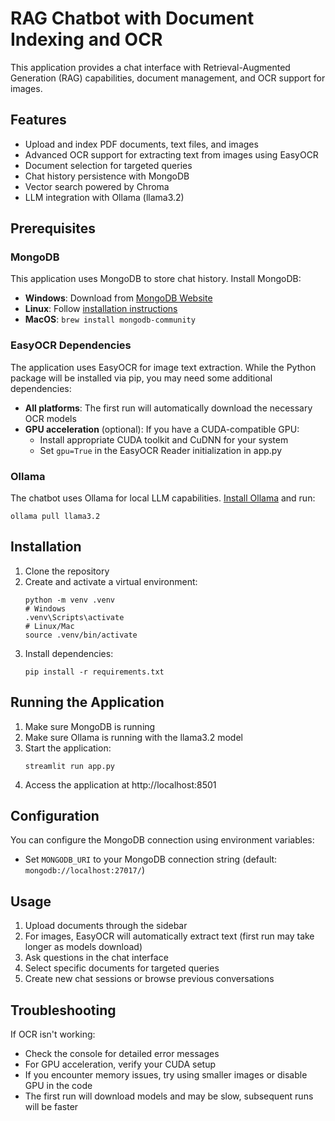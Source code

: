 # RAG Chatbot with Document Indexing and OCR

This application provides a chat interface with Retrieval-Augmented Generation (RAG) capabilities, document management, and OCR support for images.

## Features

- Upload and index PDF documents, text files, and images
- Advanced OCR support for extracting text from images using EasyOCR
- Document selection for targeted queries
- Chat history persistence with MongoDB
- Vector search powered by Chroma
- LLM integration with Ollama (llama3.2)

## Prerequisites

### MongoDB

This application uses MongoDB to store chat history. Install MongoDB:

- **Windows**: Download from [MongoDB Website](https://www.mongodb.com/try/download/community)
- **Linux**: Follow [installation instructions](https://www.mongodb.com/docs/manual/administration/install-on-linux/)
- **MacOS**: `brew install mongodb-community`

### EasyOCR Dependencies

The application uses EasyOCR for image text extraction. While the Python package will be installed via pip, you may need some additional dependencies:

- **All platforms**: The first run will automatically download the necessary OCR models
- **GPU acceleration** (optional): If you have a CUDA-compatible GPU:
  - Install appropriate CUDA toolkit and CuDNN for your system
  - Set `gpu=True` in the EasyOCR Reader initialization in app.py

### Ollama

The chatbot uses Ollama for local LLM capabilities. [Install Ollama](https://ollama.ai/download) and run:

```
ollama pull llama3.2
```

## Installation

1. Clone the repository
2. Create and activate a virtual environment:
   ```
   python -m venv .venv
   # Windows
   .venv\Scripts\activate
   # Linux/Mac
   source .venv/bin/activate
   ```
3. Install dependencies:
   ```
   pip install -r requirements.txt
   ```

## Running the Application

1. Make sure MongoDB is running
2. Make sure Ollama is running with the llama3.2 model
3. Start the application:
   ```
   streamlit run app.py
   ```
4. Access the application at http://localhost:8501

## Configuration

You can configure the MongoDB connection using environment variables:
- Set `MONGODB_URI` to your MongoDB connection string (default: `mongodb://localhost:27017/`)

## Usage

1. Upload documents through the sidebar
2. For images, EasyOCR will automatically extract text (first run may take longer as models download)
3. Ask questions in the chat interface
4. Select specific documents for targeted queries
5. Create new chat sessions or browse previous conversations

## Troubleshooting

If OCR isn't working:
- Check the console for detailed error messages
- For GPU acceleration, verify your CUDA setup
- If you encounter memory issues, try using smaller images or disable GPU in the code
- The first run will download models and may be slow, subsequent runs will be faster 